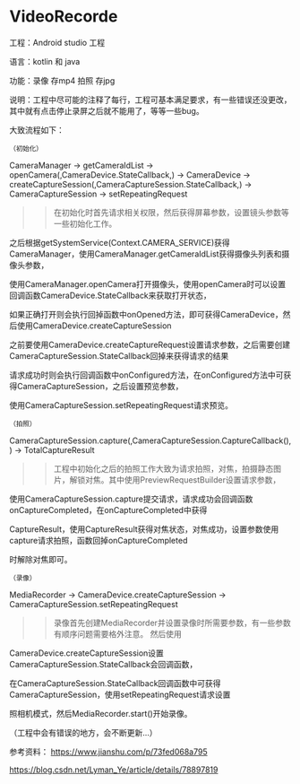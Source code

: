 # VideoRecorde
工程：Android studio 工程

语言：kotlin 和 java

功能：录像 存mp4 拍照 存jpg

说明：工程中尽可能的注释了每行，工程可基本满足要求，有一些错误还没更改，其中就有点击停止录屏之后就不能用了，等等一些bug。

大致流程如下：

    （初始化）

CameraManager -> getCameraIdList -> openCamera(,CameraDevice.StateCallback,) -> CameraDevice -> createCaptureSession(,CameraCaptureSession.StateCallback,) -> CameraCaptureSession -> setRepeatingRequest

>>在初始化时首先请求相关权限，然后获得屏幕参数，设置镜头参数等一些初始化工作。

之后根据getSystemService(Context.CAMERA_SERVICE)获得CameraManager，使用CameraManager.getCameraIdList获得摄像头列表和摄像头参数，

使用CameraManager.openCamera打开摄像头，使用openCamera时可以设置回调函数CameraDevice.StateCallback来获取打开状态，

如果正确打开则会执行回掉函数中onOpened方法，即可获得CameraDevice，然后使用CameraDevice.createCaptureSession

之前要使用CameraDevice.createCaptureRequest设置请求参数，之后需要创建CameraCaptureSession.StateCallback回掉来获得请求的结果

请求成功时则会执行回调函数中onConfigured方法，在onConfigured方法中可获得CameraCaptureSession，之后设置预览参数，

使用CameraCaptureSession.setRepeatingRequest请求预览。

    （拍照）

CameraCaptureSession.capture(,CameraCaptureSession.CaptureCallback(),) -> TotalCaptureResult

>>工程中初始化之后的拍照工作大致为请求拍照，对焦，拍摄静态图片，解锁对焦。其中使用PreviewRequestBuilder设置请求参数，

使用CameraCaptureSession.capture提交请求，请求成功会回调函数onCaptureCompleted，在onCaptureCompleted中获得

CaptureResult，使用CaptureResult获得对焦状态，对焦成功，设置参数使用capture请求拍照，函数回掉onCaptureCompleted

时解除对焦即可。

    （录像）

MediaRecorder -> CameraDevice.createCaptureSession -> CameraCaptureSession.setRepeatingRequest

>>录像首先创建MediaRecorder并设置录像时所需要参数，有一些参数有顺序问题需要格外注意。 然后使用

CameraDevice.createCaptureSession设置CameraCaptureSession.StateCallback会回调函数，

在CameraCaptureSession.StateCallback回调函数中可获得CameraCaptureSession，使用setRepeatingRequest请求设置

照相机模式，然后MediaRecorder.start()开始录像。


（工程中会有错误的地方，会不断更新...）

参考资料：
https://www.jianshu.com/p/73fed068a795

https://blog.csdn.net/Lyman_Ye/article/details/78897819